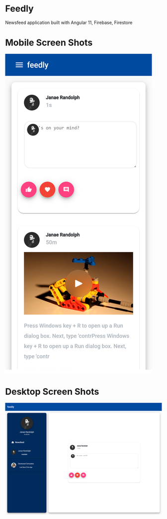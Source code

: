 # Feedly
Newsfeed application built with Angular 11, Firebase, Firestore

# Mobile Screen Shots

![Image](https://github.com/zimejin/Feedly-app/blob/main/localhost_4200_(iPhone%20X).png?raw=true)


# Desktop Screen Shots

![Image](https://github.com/zimejin/Feedly-app/blob/main/localhost_4200_%20(1).png?raw=true)
